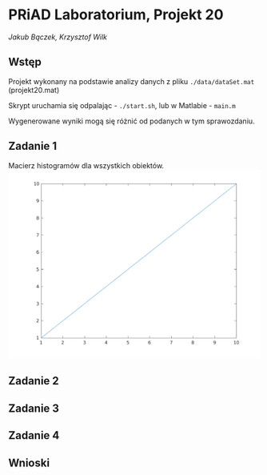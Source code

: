 # PRiAD Laboratorium, Projekt 20

_Jakub Bączek, Krzysztof Wilk_

## Wstęp

Projekt wykonany na podstawie analizy danych z pliku `./data/dataSet.mat` (projekt20.mat)

Skrypt uruchamia się odpalając - `./start.sh`, lub w Matlabie - `main.m`

Wygenerowane wyniki mogą się różnić od podanych w tym sprawozdaniu.

## Zadanie 1

Macierz histogramów dla wszystkich obiektów.
![did not generate!!!][rawHistogramMatrix]


## Zadanie 2

## Zadanie 3

## Zadanie 4

## Wnioski

[rawHistogramMatrix]: output/histMat.png "Macierz histogramów"
[dataQuantity]: output/dataQuantity.png "Liczba reprezentów"
[arithmeticAvgsByClass]: output/arithmeticAvgByClass.png "Średnie arytmetyczne według klas"
[geometricMeansByClass]: output/geometricMeansByClass.png "Średnie geometryczne według klas"
[harmonicMeansByClass]: output/harmonicMeansByClass.png "Średnie harmoniczne według klas"
[mediansByClass]: output/mediansByClass.png "Mediany według klas"
[minMaxByClass]: output/minMaxByClass.png ""
[standardDeviationsByClass]: output/standardDeviationsByClass.png ""
[variancesByClass]: output/variancesByClass.png ""
[correlationAttsTable]: output/correlationAttsTable.png ""
[matOfDependenceGraph]: output/matOfDependenceGraph.png ""
[focusedMatOfDependenceGraph]: output/focusedMatOfDependenceGraph.png ""
<!-- []: https://github.com/kubehe/data-analysis-intro/raw/master/output/.png "" -->